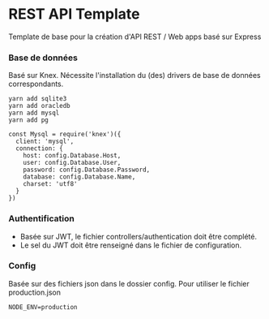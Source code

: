 # REST API Template

Template de base pour la création d'API REST / Web apps basé sur Express

### Base de données ###

Basé sur Knex. Nécessite l'installation du (des) drivers de base de données correspondants.

```
yarn add sqlite3
yarn add oracledb
yarn add mysql
yarn add pg
```

```
const Mysql = require('knex')({
  client: 'mysql',
  connection: {
    host: config.Database.Host,
    user: config.Database.User,
    password: config.Database.Password,
    database: config.Database.Name,
    charset: 'utf8'
  }
})
```

### Authentification ###

* Basée sur JWT, le fichier controllers/authentication doit être complété.
* Le sel du JWT doit être renseigné dans le fichier de configuration.

### Config ###

Basée sur des fichiers json dans le dossier config.
Pour utiliser le fichier production.json
```
NODE_ENV=production
```
